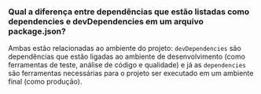 ### Qual a diferença entre dependências que estão listadas como dependencies e devDependencies em um arquivo package.json?

Ambas estão relacionadas ao ambiente do projeto: `devDependencies` são dependências que estão ligadas ao ambiente de desenvolvimento (como ferramentas de teste, análise de código e qualidade) e já as `dependencies` são ferramentas necessárias para o projeto ser executado em um ambiente final (como produção).